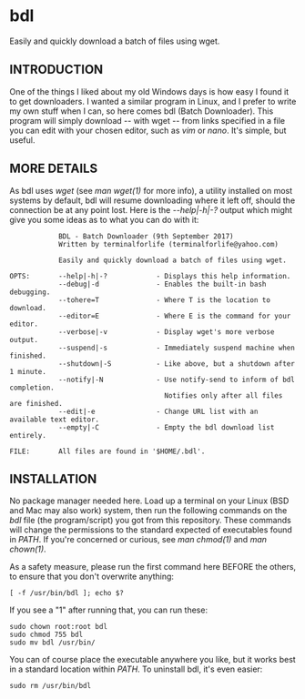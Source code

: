 # bdl
Easily and quickly download a batch of files using wget.

INTRODUCTION
------------

One of the things I liked about my old Windows days is how easy I found it to get downloaders. I wanted a similar program in Linux, and I prefer to write my own stuff when I can, so here comes bdl (Batch Downloader). This program will simply download -- with wget -- from links specified in a file you can edit with your chosen editor, such as *vim* or *nano*. It's simple, but useful.

MORE DETAILS
------------

As bdl uses *wget* (see *man wget(1)* for more info), a utility installed on most systems by default, bdl will resume downloading where it left off, should the connection be at any point lost. Here is the *--help|-h|-?* output which might give you some ideas as to what you can do with it:

                BDL - Batch Downloader (9th September 2017)
                Written by terminalforlife (terminalforlife@yahoo.com)
    
                Easily and quickly download a batch of files using wget.
    
    OPTS:       --help|-h|-?            - Displays this help information.
                --debug|-d              - Enables the built-in bash debugging.
                --tohere=T              - Where T is the location to download.
                --editor=E              - Where E is the command for your editor.
                --verbose|-v            - Display wget's more verbose output.
                --suspend|-s            - Immediately suspend machine when finished.
                --shutdown|-S           - Like above, but a shutdown after 1 minute.
                --notify|-N             - Use notify-send to inform of bdl completion.
                                          Notifies only after all files are finished.
                --edit|-e               - Change URL list with an available text editor.
                --empty|-C              - Empty the bdl download list entirely.
    
    FILE:       All files are found in '$HOME/.bdl'.

INSTALLATION
------------

No package manager needed here. Load up a terminal on your Linux (BSD and Mac may also work) system, then run the following commands on the *bdl* file (the program/script) you got from this repository. These commands will change the permissions to the standard expected of executables found in *PATH*. If you're concerned or curious, see *man chmod(1)* and *man chown(1)*.

As a safety measure, please run the first command here BEFORE the others, to ensure that you don't overwrite anything:

    [ -f /usr/bin/bdl ]; echo $?
    
If you see a "1" after running that, you can run these:

    sudo chown root:root bdl
    sudo chmod 755 bdl
    sudo mv bdl /usr/bin/
    
You can of course place the executable anywhere you like, but it works best in a standard location within *PATH*. To uninstall bdl, it's even easier:

    sudo rm /usr/bin/bdl

